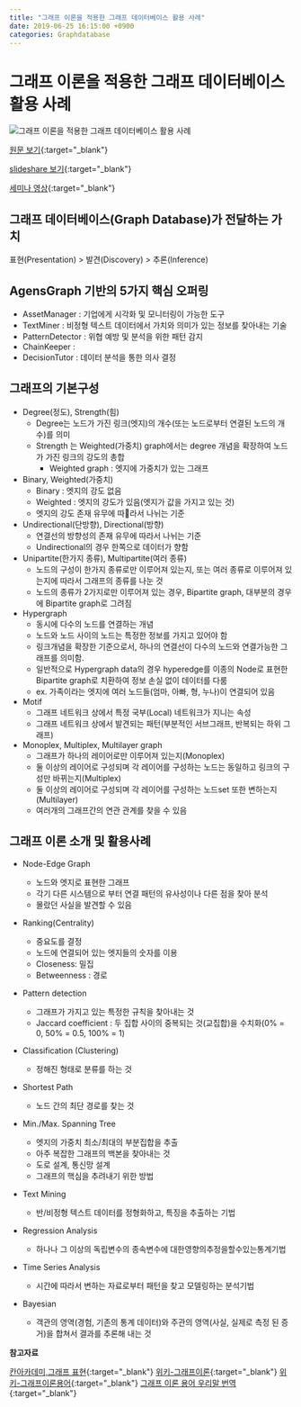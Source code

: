 ```yaml
---
title: "그래프 이론을 적용한 그래프 데이터베이스 활용 사례"
date: 2019-06-25 16:15:00 +0900
categories: Graphdatabase
---
```


# 그래프 이론을 적용한 그래프 데이터베이스 활용 사례


![그래프 이론을 적용한 그래프 데이터베이스 활용 사례](https://cdn.slidesharecdn.com/ss_thumbnails/meetup4graphdatabaseusecasebasedongraphtheory-181213072157-thumbnail-4.jpg?cb=1544686133)

[원문 보기](https://bitnine.tistory.com/293){:target="_blank"} 

[slideshare 보기](https://www.slideshare.net/bitnineglobal/graph-database-meetup-in-korea-4){:target="_blank"} 

[세미나 영상](https://youtu.be/T_0f_vMZlW8){:target="_blank"} 


## 그래프 데이터베이스(Graph Database)가 전달하는 가치


표현(Presentation) > 발견(Discovery) > 추론(Inference)


## AgensGraph 기반의 5가지 핵심 오퍼링


- AssetManager : 기업에게 시각화 및 모니터링이 가능한 도구
- TextMiner : 비정형 텍스트 데이터에서 가치와 의미가 있는 정보를 찾아내는 기술
- PatternDetector : 위협 예방 및 분석을 위한 패턴 감지
- ChainKeeper : 
- DecisionTutor : 데이터 분석을 통한 의사 결정


## 그래프의 기본구성


- Degree(정도), Strength(힘)
	- Degree는 노드가 가진 링크(엣지)의 개수(또는 노드로부터 연결된 노드의 개수)를 의미
	- Strength 는 Weighted(가중치) graph에서는 degree 개념을 확장하여 노드가 가진 링크의 강도의 총합
		- Weighted graph : 엣지에 가중치가 있는 그래프
- Binary, Weighted(가중치)
	- Binary : 엣지의 강도 없음
	- Weighted : 엣지의 강도가 있음(엣지가 값을 가지고 있는 것)
	- 엣지의 강도 존재 유무에 따라서 나뉘는 기준
- Undirectional(단방향), Directional(방향)
	- 연결선의 방향성의 존재 유무에 따라서 나뉘는 기준
	- Undirectional의 경우 한쪽으로 데이터가 향함
- Unipartite(한가지 종류), Multipartite(여러 종류)
	- 노드의 구성이 한가지 종류로만 이루어져 있는지, 또는 여러 종류로 이루어져 있는지에 따라서 그래프의 종류를 나눈 것
	- 노드의 종류가 2가지로만 이루어져 있는 경우, Bipartite graph, 대부분의 경우에 Bipartite graph로 그려짐
- Hypergraph
	- 동시에 다수의 노드를 연결하는 개념
	- 노드와 노드 사이의 노드는 특정한 정보를 가지고 있어야 함
	- 링크개념을 확장한 기준으로서, 하나의 연결선이 다수의 노드와 연결가능한 그래프를 의미함.
	- 일반적으로 Hypergraph data의 경우 hyperedge를 이종의 Node로 표현한 Bipartite graph로 치환하여 정보 손실 없이 데이터를 다룸
	- ex. 가족이라는 엣지에 여러 노드들(엄마, 아빠, 형, 누나)이 연결되어 있음
- Motif
	- 그래프 네트워크 상에서 특정 국부(Local) 네트워크가 지니는 속성
	- 그래프 네트워크 상에서 발견되는 패턴(부분적인 서브그래프, 반복되는 하위 그래프)
- Monoplex, Multiplex, Multilayer graph
	- 그래프가 하나의 레이어로만 이루어져 있는지(Monoplex)
	- 둘 이상의 레이어로 구성되며 각 레이어를 구성하는 노드는 동일하고 링크의 구성만 바뀌는지(Multiplex)
	- 둘 이상의 레이어로 구성되며 각 레이어를 구성하는 노드set 또한 변하는지(Multilayer)
	- 여러개의 그래프간의 연관 관계를 찾을 수 있음


## 그래프 이론 소개 및 활용사례


- Node-Edge Graph
	- 노드와 엣지로 표현한 그래프
	- 각기 다른 시스템으로 부터 연결 패턴의 유사성이나 다른 점을 찾아 분석
	- 몰랐던 사실을 발견할 수 있음
- Ranking(Centrality)
	- 중요도를 결정
	- 노드에 연결되어 있는 엣지들의 숫자를 이용
	- Closeness: 밀집
	- Betweenness : 경로
- Pattern detection
	- 그래프가 가지고 있는 특정한 규칙을 찾아내는 것
	- Jaccard coefficient : 두 집합 사이의 중복되는 것(교집합)을 수치화(0% = 0, 50% = 0.5, 100% = 1)
- Classification (Clustering)
	- 정해진 형태로 분류를 하는 것
- Shortest Path
	- 노드 간의 최단 경로를 찾는 것
- Min./Max. Spanning Tree
	- 엣지의 가중치 최소/최대의 부분집합을 추출
	- 아주 복잡한 그래프의 백본을 찾아내는 것
	- 도로 설계, 통신망 설계
	- 그래프의 핵심을 추려내기 위한 방법


- Text Mining
	- 반/비정형 텍스트 데이터를 정형화하고, 특징을 추출하는 기법
- Regression Analysis
	- 하나나 그 이상의 독립변수의 종속변수에 대한영향의추정을할수있는통계기법
- Time Series Analysis
	- 시간에 따라서 변하는 자료로부터 패턴을 찾고 모델링하는 분석기법
- Bayesian
	- 객관의 영역(경험, 기존의 통계 데이터)와 주관의 영역(사실, 실제로 측정 된 증거)을 합쳐서 결과를 추론해 내는 것 

**참고자료**


[칸아카데미,그래프 표현](https://ko.khanacademy.org/computing/computer-science/algorithms/graph-representation/a/describing-graphs){:target="_blank"} 
[위키-그래프이론](https://ko.wikipedia.org/wiki/%EA%B7%B8%EB%9E%98%ED%94%84_%EC%9D%B4%EB%A1%A0){:target="_blank"} 
[위키-그래프이론용어](https://ko.wikipedia.org/wiki/%EA%B7%B8%EB%9E%98%ED%94%84_%EC%9D%B4%EB%A1%A0_%EC%9A%A9%EC%96%B4){:target="_blank"} 
[그래프 이론 용어 우리말 번역](https://dimag.ibs.re.kr/home/sangil/2015/%EA%B7%B8%EB%9E%98%ED%94%84-%EC%9D%B4%EB%A1%A0-%EC%9A%A9%EC%96%B4-%EC%9A%B0%EB%A6%AC%EB%A7%90-%EB%B2%88%EC%97%AD/){:target="_blank"} 
